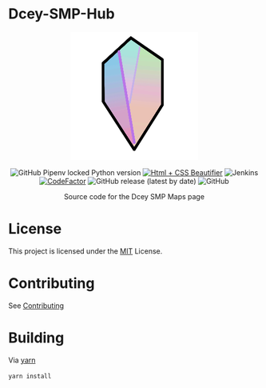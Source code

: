 # Dcey-SMP-Hub
<div align=center>
<img src="assets/Dcey SMP Logo V4 Release (256 Resize).png">

<img alt="GitHub Pipenv locked Python version" src="https://img.shields.io/github/pipenv/locked/python-version/No767/Dcey-SMP-Hub?label=Python&logo=python&logoColor=white"> [![Html + CSS Beautifier](https://github.com/No767/Dcey-SMP-Hub/actions/workflows/html+css-beautify.yml/badge.svg)](https://github.com/No767/Dcey-SMP-Hub/actions/workflows/html+css-beautify.yml) <img alt="Jenkins" src="https://img.shields.io/jenkins/build?jobUrl=http%3A%2F%2Fdcey.net%3A8080%2Fjob%2FDcey-SMP-Hub%2F&label=Jenkins%20CI&logo=jenkins&logoColor=white"> <a href="https://www.codefactor.io/repository/github/no767/dcey-smp-hub"><img src="https://www.codefactor.io/repository/github/no767/dcey-smp-hub/badge" alt="CodeFactor" /></a> <img alt="GitHub release (latest by date)" src="https://img.shields.io/github/v/release/No767/Dcey-SMP-Hub?label=Release&logo=github"> <img alt="GitHub" src="https://img.shields.io/github/license/No767/Dcey-SMP-Hub?label=License&logo=github">

Source code for the Dcey SMP Maps page

<div align=left>

# License
This project is licensed under the [MIT](https://github.com/No767/Dcey-SMP-Hub/blob/master/LICENSE) License. 


# Contributing 
See [Contributing](https://github.com/No767/Dcey-SMP-Hub/blob/master/Community/contributing.md)
  
# Building
Via [yarn](https://yarnpkg.com/)

`yarn install` 
